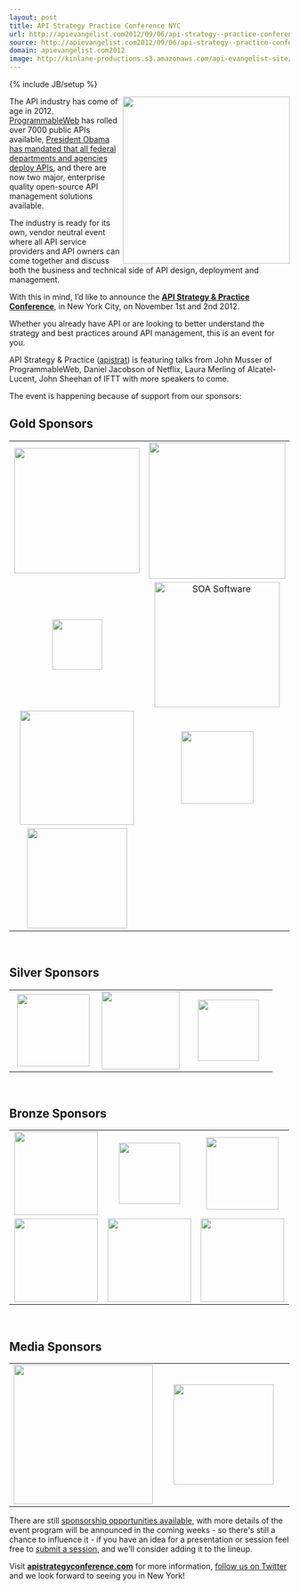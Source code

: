 ```yaml
---
layout: post
title: API Strategy Practice Conference NYC
url: http://apievangelist.com2012/09/06/api-strategy--practice-conference/
source: http://apievangelist.com2012/09/06/api-strategy--practice-conference/
domain: apievangelist.com2012
image: http://kinlane-productions.s3.amazonaws.com/api-evangelist-site/blog/API-Strategy-Home-Page.png
---
```

{% include JB/setup %}<p>
     <a href="http://www.apistrategyconference.com/" target="_blank"><img src="https://s3.amazonaws.com/kinlane-productions/events/api-strategy-practice-conference/API-Strategy-Home-Page.png"  width="300" align="right" /></a>
</p>
<p>
     The API industry has come of age in 2012. <a title="ProgrammableWeb" href="http://www.programmableweb.com">ProgrammableWeb</a> has rolled over 7000 public APIs available, <a title="President Obama has mandated that all federal departments and agencies deploy APIs" href="http://blog.apievangelist.com/2012/06/01/barak-obama-directs-all-federal-agencies-to-have-an-api/">President Obama has mandated that all federal departments and agencies deploy APIs</a>, and there are now two major, enterprise quality open-source API management solutions available.
</p>
<p>
     The industry is ready for its own, vendor neutral event where all API service providers and API owners can come together and discuss both the business and technical side of API design, deployment and management.
</p>
<p>
     With this in mind, I’d like to announce the <strong><a title="API Strategy &amp; Practice Conference" href="http://www.apistrategyconference.com/">API Strategy &amp; Practice Conference</a></strong>, in New York City, on November 1st and 2nd 2012.
</p>
<p>
     Whether you already have API or are looking to better understand the strategy and best practices around API management, this is an event for you.
</p>
<p>
     API Strategy &amp; Practice (<a title="apistrat" href="https://twitter.com/!/search/realtime/%23apistrat">apistrat</a>) is featuring talks from John Musser of ProgrammableWeb, Daniel Jacobson of Netflix, Laura Merling of Alcatel-Lucent, John Sheehan of IFTT with more speakers to come.
</p>
<p>
     The event is happening because of support from our sponsors:
</p>
<h2 class="title c2">
     Gold Sponsors
</h2>
<table cellspacing="2" cellpadding="5" width="90%">
     <tbody>
          <tr>
               <td width="50%" align="center">
                    <a title="Alcatel-Lucent" href="http://www.alcatel-lucent.com/open-api-platform/" target="_blank"><img src="https://s3.amazonaws.com/kinlane-productions/events/api-strategy-practice-conference/sponsors/alcatel-lucent-logo.jpeg"  width="225" /></a>
               </td>
               <td width="50%" align="center">
                    <a title="Intel" href="http://cloudsecurity.intel.com/" target="_blank"><img src="https://s3.amazonaws.com/kinlane-productions/events/api-strategy-practice-conference/sponsors/Intel-IESG-Logo.png"  width="245" /></a>
               </td>
          </tr>
          <tr>
               <td width="50%" align="center">
                    <a title="Ping Identity" href="https://www.pingidentity.com/" target="_blank"><img src="https://s3.amazonaws.com/kinlane-productions/events/api-strategy-practice-conference/sponsors/ping-logo.jpeg"  width="90" /></a>
               </td>
               <td width="50%" align="center">
                    <a href="http://www.soa.com/" target="_blank"><img title="SOA Software" src="https://s3.amazonaws.com/kinlane-productions/events/api-strategy-practice-conference/sponsors/soa-software-logo.jpeg"  width="225" /></a>
               </td>
          </tr>
          <tr>
               <td width="50%" align="center">
                    <a title="Vordel" href="http://www.vordel.com/" target="_blank"><img src="https://s3.amazonaws.com/kinlane-productions/events/api-strategy-practice-conference/sponsors/vordel_logo.png"  width="205" /></a>
               </td>
               <td width="50%" align="center">
                    <a title="WSO2" href="http://wso2.com/products/api-manager/" target="_blank"><img src="https://s3.amazonaws.com/kinlane-productions/events/api-strategy-practice-conference/sponsors/wso2-logo.jpeg"  width="130" /></a>
               </td>
          </tr>
          <tr>
               <td width="50%" align="center">
                    <a title="3Scale" href="http://3scale.net" target="_blank"><img src="https://s3.amazonaws.com/kinlane-productions/events/api-strategy-practice-conference/sponsors/3scale-logo.png"  width="180" /></a>
               </td>
               <td width="50%" align="center">
                     
               </td>
          </tr>
     </tbody>
</table>
<p>
      
</p>
<h2 class="title c2">
     Silver Sponsors
</h2>
<table cellspacing="2" cellpadding="5" width="90%">
     <tbody>
          <tr>
               <td width="33%" align="center">
                    <a title="Pearson" href="http://developer.pearson.com/" target="_blank"><img src="https://s3.amazonaws.com/kinlane-productions/pearson/pearson-logo.png"  width="130" /></a>
               </td>
               <td width="33%" align="center">
                    <a title="Singly" href="http://singly.com" target="_blank"><img src="https://s3.amazonaws.com/kinlane-productions/singly/singly-logo-horizontal.png"  width="140" /></a>
               </td>
               <td width="33%" align="center">
                    <a title="Tiggzi" href="http://www.tiggzi.com/" target="_blank"><img src="https://s3.amazonaws.com/kinlane-productions/events/api-strategy-practice-conference/sponsors/tiggzi-logo.png"  width="110" /></a>
               </td>
          </tr>
     </tbody>
</table>
<p>
      
</p>
<h2 class="title c2">
     Bronze Sponsors
</h2>
<table cellspacing="5" cellpadding="5" width="90%">
     <tbody>
          <tr>
               <td width="33%" align="center">
                    <a title="Elastic Path" href="http://www.elasticpath.com/" target="_blank"><img src="https://s3.amazonaws.com/kinlane-productions/elasticpath/elastic_path.jpeg"  width="150" /></a>
               </td>
               <td width="33%" align="center">
                    <a title="Iron.io" href="http://www.iron.io/" target="_blank"><img src="https://s3.amazonaws.com/kinlane-productions/events/api-strategy-practice-conference/sponsors/iron-logo.png"  width="110" /></a>
               </td>
               <td width="33%" align="center">
                    <a title="Mashape" href="http://www.mashape.com" target="_blank"><img src="https://s3.amazonaws.com/kinlane-productions/events/api-strategy-practice-conference/sponsors/mashape.png"  width="130" /></a>
               </td>
          </tr>
          <tr>
               <td width="33%" align="center">
                    <a title="SendGrid" href="http://sendgrid.com/" target="_blank"><img src="https://s3.amazonaws.com/kinlane-productions/events/api-strategy-practice-conference/sponsors/sendgrid-logo.jpeg"  width="150" /></a>
               </td>
               <td width="33%" align="center">
                    <a title="Swagger" href="http://swagger.wordnik.com/" target="_blank"><img src="https://s3.amazonaws.com/kinlane-productions/events/api-strategy-practice-conference/sponsors/Swagger-Logo.png"  width="150" /></a>
               </td>
               <td width="33%" align="center">
                    <a title="Wordnik" href="http://www.wordnik.com/" target="_blank"><img src="https://s3.amazonaws.com/kinlane-productions/events/api-strategy-practice-conference/sponsors/wordnik-logo.png"  width="150" /></a>
               </td>
          </tr>
     </tbody>
</table>
<p>
      
</p>
<h2 class="title c2">
     Media Sponsors
</h2>
<table cellspacing="2" cellpadding="2" width="90%">
     <tbody>
          <tr>
               <td width="50%" align="center">
                    <a title="API Evangelist" href="http://apievangelist.com" target="_blank"><img src="https://s3.amazonaws.com/kinlane-productions/api-evangelist/api-evangelist-logo-400.png"  width="250" /></a>
               </td>
               <td width="50%" align="center">
                    <a title="ProgrammableWeb&gt;&lt;img src=" href="http://programmableweb.com%20title=" target="_blank"><img src="https://s3.amazonaws.com/kinlane-productions/events/api-strategy-practice-conference/sponsors/programmable-web-logo.png"  width="180" /></a>
               </td>
          </tr>
     </tbody>
</table>
<p>
     There are still <a title="sponsorship opportunities available" href="http://www.apistrategyconference.com/darkera/sponsor.php">sponsorship opportunities available</a>, with more details of the event program will be announced in the coming weeks - so there's still a chance to influence it - if you have an idea for a presentation or session feel free to <a title="submit a session" href="http://www.apistrategyconference.com/darkera/suggest_a_session.php">submit a session</a>, and we'll consider adding it to the lineup.
</p>
<p>
     Visit <strong><a title="apistrategyconference.com" href="http://www.apistrategyconference.com">apistrategyconference.com</a></strong> for more information, <a title="follow us on Twitter" href="https://twitter.com/apistrat12">follow us on Twitter</a> and we look forward to seeing you in New York!
</p>
